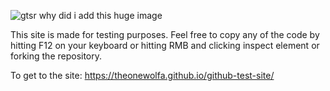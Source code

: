 ![gtsr](https://github.com/TheOneWolfa/github-test-site/assets/85999383/c8b498ff-08d4-457f-b1d9-db32f75293c3)
why did i add this huge image

This site is made for testing purposes.
Feel free to copy any of the code by hitting F12 on your keyboard or hitting RMB and clicking inspect element or forking the repository.

To get to the site: https://theonewolfa.github.io/github-test-site/

